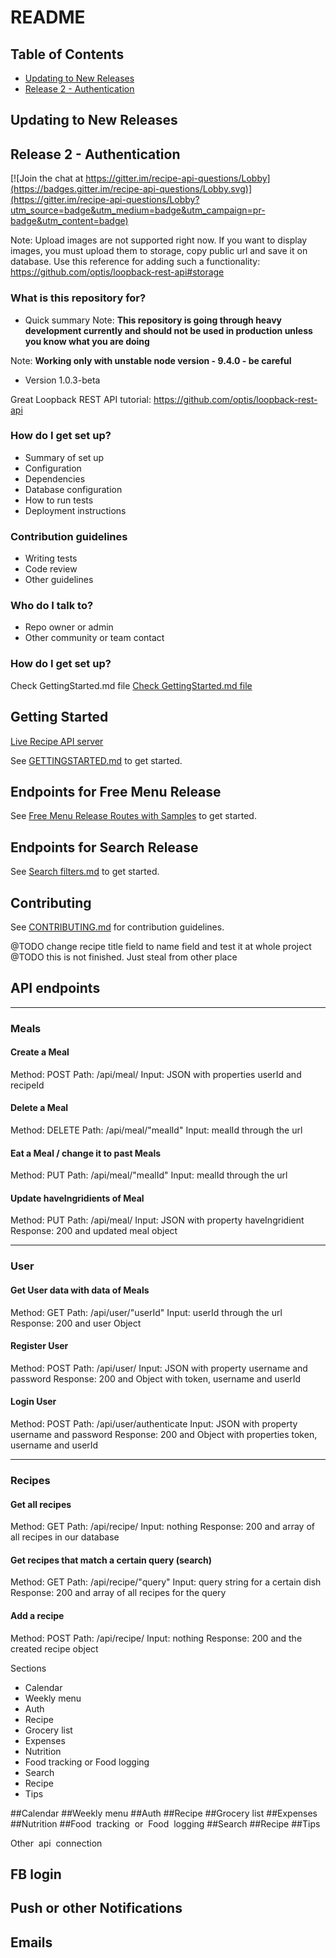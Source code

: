 # README #




## Table of Contents

* [Updating to New Releases](#updating-to-new-releases)
* [Release 2 -  Authentication](#)

## Updating to New Releases


## Release 2 -  Authentication


[![Join the chat at https://gitter.im/recipe-api-questions/Lobby](https://badges.gitter.im/recipe-api-questions/Lobby.svg)](https://gitter.im/recipe-api-questions/Lobby?utm_source=badge&utm_medium=badge&utm_campaign=pr-badge&utm_content=badge)


Note: Upload images are not supported right now. If you want to display images, you must upload them to storage, copy public url and save it on database.
Use this reference for adding such a functionality: https://github.com/optis/loopback-rest-api#storage


### What is this repository for? ###

* Quick summary
Note: **This repository is going through heavy development currently and should not be used in production unless you know what you are doing**

Note: **Working only with unstable node version - 9.4.0 - be careful**

* Version 1.0.3-beta



Great Loopback REST API tutorial: https://github.com/optis/loopback-rest-api

### How do I get set up? ###

* Summary of set up
* Configuration
* Dependencies
* Database configuration
* How to run tests
* Deployment instructions

### Contribution guidelines ###

* Writing tests
* Code review
* Other guidelines

### Who do I talk to? ###

* Repo owner or admin
* Other community or team contact


### How do I get set up? ###
Check GettingStarted.md file
[Check GettingStarted.md file](https://github.com/atherdon/recipe-api-only/blob/master/GETTINGSTARTED.md)



## Getting Started

[Live Recipe API server](https://recipe-api-loopback.herokuapp.com/)

See [GETTINGSTARTED.md](GETTINGSTARTED.md) to get started.

## Endpoints for Free Menu Release

See [Free Menu Release Routes with Samples](FreeMenu.md) to get started.

## Endpoints for Search Release

See [Search filters.md](SEARCH.md) to get started.

## Contributing

See [CONTRIBUTING.md](CONTRIBUTING.md) for contribution guidelines.



@TODO change recipe title field to name field and test it at whole project
@TODO this is not finished. Just steal from other place
## API endpoints
--------------------------------------------------------------



### Meals
#### Create a Meal
Method: POST
Path: /api/meal/
Input: JSON with properties userId and recipeId


#### Delete a Meal
Method: DELETE
Path: /api/meal/"mealId"
Input: mealId through the url


#### Eat a Meal / change it to past Meals
Method: PUT
Path: /api/meal/"mealId"
Input: mealId through the url

#### Update haveIngridients of Meal
Method: PUT
Path: /api/meal/
Input: JSON with property haveIngridient
Response: 200 and updated meal object

--------------------------------------------------------------

### User
#### Get User data with data of Meals
Method: GET
Path: /api/user/"userId"
Input: userId through the url
Response: 200 and user Object

#### Register User
Method: POST
Path: /api/user/
Input: JSON with property username and password
Response: 200 and Object with token, username and userId

#### Login User
Method: POST
Path: /api/user/authenticate
Input: JSON with property username and password
Response: 200 and Object with properties token, username and userId

--------------------------------------------------------------

### Recipes
#### Get all recipes
Method: GET
Path: /api/recipe/
Input: nothing
Response: 200 and array of all recipes in our database

#### Get recipes that match a certain query (search)
Method: GET
Path: /api/recipe/"query"
Input: query string for a certain dish
Response: 200 and array of all recipes for the query

#### Add a recipe
Method: POST
Path: /api/recipe/
Input: nothing
Response: 200 and the created recipe object



Sections
* Calendar
* Weekly​ ​menu
* Auth
* Recipe
* Grocery​ list
* Expenses
* Nutrition
* Food​ ​tracking​ ​or ​Food​​ logging
* Search
* Recipe
* Tips

##Calendar
##Weekly​​ menu
##Auth
##Recipe
##Grocery​ ​list
##Expenses
##Nutrition
##Food​ ​ tracking​ ​ or​ ​ Food​ ​ logging
##Search
##Recipe
##Tips

Other​ ​ api​ ​ connection
## FB​ login
## Push​​ or​​ other​​ Notifications
## Emails
